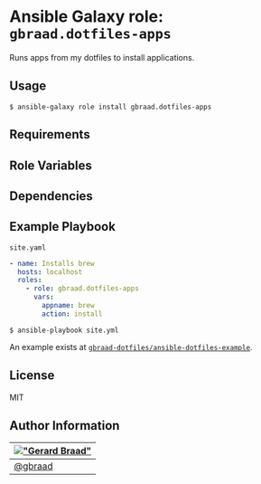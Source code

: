Ansible Galaxy role: `gbraad.dotfiles-apps`
===========================================

Runs apps from my dotfiles to install applications.


## Usage

```shell
$ ansible-galaxy role install gbraad.dotfiles-apps
```

## Requirements


## Role Variables



## Dependencies


## Example Playbook

`site.yaml`
```yaml
- name: Installs brew
  hosts: localhost
  roles:
    - role: gbraad.dotfiles-apps
      vars:
        appname: brew
        action: install
```

```shell
$ ansible-playbook site.yml 
```

An example exists at [`gbraad-dotfiles/ansible-dotfiles-example`](https://github.com/gbraad-dotfiles/ansible-dotfiles-example/).


## License

MIT


## Author Information

| [!["Gerard Braad"](http://gravatar.com/avatar/e466994eea3c2a1672564e45aca844d0.png?s=60)](http://gbraad.nl "Gerard Braad <me@gbraad.nl>") |
|---|
| [@gbraad](https://gbraad.nl/social) |
